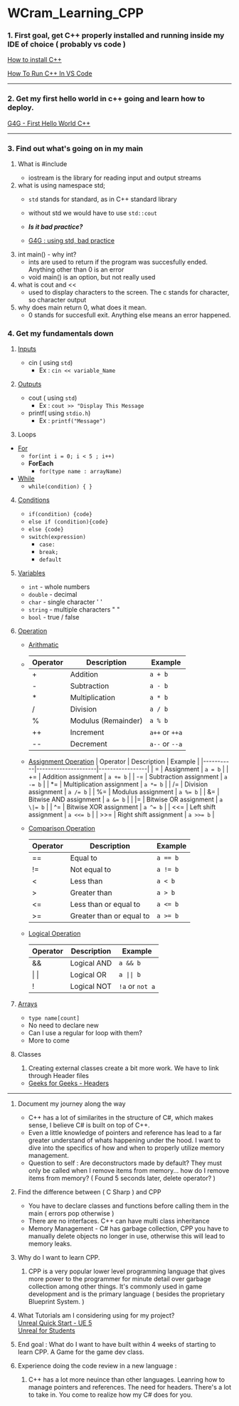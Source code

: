 # WCram_Learning_CPP
 
### 1. First goal, get C++ properly installed and running inside my IDE of choice ( probably vs code )

[How to install C++](https://www.freecodecamp.org/news/how-to-install-c-and-cpp-compiler-on-windows/)

[How To Run C++ In VS Code](https://www.freecodecamp.org/news/how-to-write-and-run-c-cpp-code-on-visual-studio-code)

---

### 2. Get my first hello world in c++ going and learn how to deploy.

[G4G - First Hello World C++](https://www.geeksforgeeks.org/writing-first-c-program-hello-world-example/)

---

### 3. Find out what's going on in my main
   1. What is #include <iostream>
      * iostream is the library for reading input and output streams  
   2. what is using namespace std;
      * `std` stands for standard, as in C++ standard library
      * without std we would have to use `std::cout`

      * ***Is it bad practice?***
      * [G4G : using std, bad practice](https://www.geeksforgeeks.org/using-namespace-std-considered-bad-practice/#)
   3. int main() - why int?
      * ints are used to return if the program was succesfully ended. Anything other than 0 is an error
      * void main() is an option, but not really used
   4. what is cout and <<
      * used to display characters to the screen. The c stands for character, so character output
   5. why does main return 0, what does it mean.
      * 0 stands for succesfull exit. Anything else means an error happened.

### 4. Get my fundamentals down

   1. [Inputs](https://www.w3schools.com/cpp/cpp_user_input.asp)
      * cin ( using `std`)
        * Ex : `cin << variable_Name`

   2. [Outputs](https://www.w3schools.com/cpp/cpp_output.asp)
      * cout ( using `std`)
        * Ex : `cout >> "Display This Message`
      * printf( using `stdio.h`)
        * Ex : `printf("Message")`
   3. Loops
   * [For](https://www.w3schools.com/cpp/cpp_for_loop.asp)
       * `for(int i = 0; i < 5 ; i++)`
     * **ForEach**
       * `for(type name : arrayName)`
   * [While](https://www.w3schools.com/cpp/cpp_while_loop.asp)
     * `while(condition) { }`
   4. [Conditions](https://www.w3schools.com/cpp/cpp_conditions.asp)
      * `if(condition) {code}`
      * `else if (condition){code}`
      * `else {code}`
      * `switch(expression)`
        * `case:`
        * `break;`
        * `default`
   2. [Variables](https://www.w3schools.com/cpp/cpp_variables.asp)
      * `int` - whole numbers
      * `double` - decimal
      * `char` - single character ' '
      * `string` - multiple characters " "
      * `bool` - true / false
   3. [Operation]()
      * [Arithmatic]()  
      * 
         | Operator  | Description         | Example         |
         |-----------|---------------------|-----------------|
         | +         | Addition            | `a + b`         |
         | -         | Subtraction         | `a - b`         |
         | *         | Multiplication      | `a * b`         |
         | /         | Division            | `a / b`         |
         | %         | Modulus (Remainder) | `a % b`         |
         | ++        | Increment           | `a++` or `++a`  |
         | --        | Decrement           | `a--` or `--a`  |
      * [Assignment Operation](https://www.w3schools.com/cpp/cpp_operators_assignment.asp)
         | Operator  | Description         | Example         |
         |-----------|---------------------|-----------------|
         | =         | Assignment          | `a = b`         |
         | +=        | Addition assignment | `a += b`        |
         | -=        | Subtraction assignment | `a -= b`      |
         | *=        | Multiplication assignment | `a *= b`   |
         | /=        | Division assignment | `a /= b`        |
         | %=        | Modulus assignment  | `a %= b`        |
         | &=        | Bitwise AND assignment | `a &= b`      |
         | \|=       | Bitwise OR assignment | `a \|= b`      |
         | ^=        | Bitwise XOR assignment | `a ^= b`      |
         | <<=       | Left shift assignment | `a <<= b`      |
         | >>=       | Right shift assignment | `a >>= b`     |


      * [Comparison Operation](https://www.w3schools.com/cpp/cpp_operators_comparison.asp)

         | Operator  | Description            | Example         |
         |-----------|------------------------|-----------------|
         | ==        | Equal to               | `a == b`        |
         | !=        | Not equal to           | `a != b`        |
         | <         | Less than              | `a < b`         |
         | >         | Greater than           | `a > b`         |
         | <=        | Less than or equal to  | `a <= b`        |
         | >=        | Greater than or equal to | `a >= b`      |

      * [Logical Operation](https://www.w3schools.com/cpp/cpp_operators_logical.asp)

         | Operator  | Description          | Example       |
         |-----------|----------------------|---------------|
         | &&        | Logical AND          | `a && b`      |
         \| \|       | Logical OR           | `a \|\| b`    |
         | !         | Logical NOT          | `!a` or `not a`|


   4. [Arrays](https://www.w3schools.com/cpp/cpp_arrays.asp)
      * `type name[count]`
      * No need to declare new
      * Can I use a regular for loop with them?
      * More to come

   8. Classes
      1. Creating external classes create a bit more work. We have to link through Header files
      * [Geeks for Geeks - Headers](https://www.geeksforgeeks.org/header-files-in-c-cpp-and-its-uses/) 
  

---
1. Document my journey along the way
   * C++ has a lot of similarites in the structure of C#, which makes sense, I believe C# is built on top of C++.
   * Even a little knowledge of pointers and reference has lead to a far greater understand of whats happening under the hood. I want to dive into the specifics of how and when to properly utilize memory management. 
   * Question to self : Are deconstructors made by default? They must only be called when I remove items from memory... how do I remove items from memory? ( Found 5 seconds later, delete operator? )
2. Find the difference between ( C Sharp ) and CPP
   * You have to declare classes and functions before calling them in the main ( errors pop otherwise )
   * There are no interfaces. C++ can have multi class inheritance
   * Memory Management - C# has garbage collection, CPP you have to manually delete objects no longer in use, otherwise this will lead to memory leaks.
3. Why do I want to learn CPP. 
   1. CPP is a very popular lower level programming language that gives more power to the programmer for minute detail over garbage collection among other things. It's commonly used in game development and is the primary language ( besides the proprietary Blueprint System. )
4. What Tutorials am I considering using for my project?  
[Unreal Quick Start - UE 5](https://docs.unrealengine.com/5.0/en-US/unreal-engine-cpp-quick-start/)  
[Unreal for Students](https://www.unrealengine.com/en-US/students)  


5. End goal : What do I want to have built within 4 weeks of starting to learn CPP. A Game for the game dev class.

6. Experience doing the code review in a new language :
   1. C++ has a lot more neuince than other languages. Leanring how to manage pointers and references. The need for headers. There's a lot to take in. You come to realize how my C# does for you.